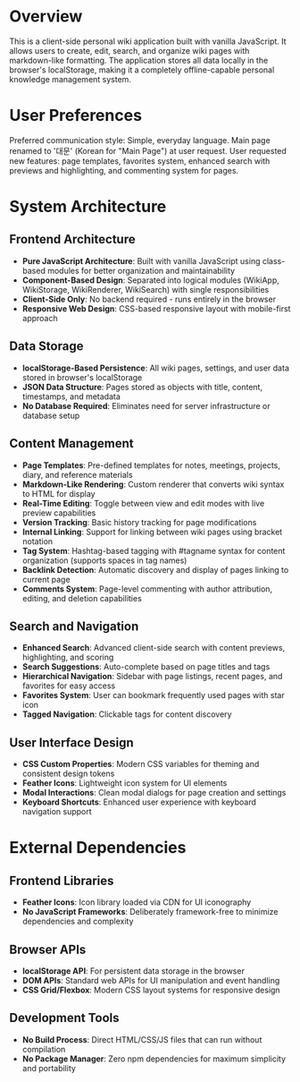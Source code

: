 # Overview

This is a client-side personal wiki application built with vanilla JavaScript. It allows users to create, edit, search, and organize wiki pages with markdown-like formatting. The application stores all data locally in the browser's localStorage, making it a completely offline-capable personal knowledge management system.

# User Preferences

Preferred communication style: Simple, everyday language.
Main page renamed to '대문' (Korean for "Main Page") at user request.
User requested new features: page templates, favorites system, enhanced search with previews and highlighting, and commenting system for pages.

# System Architecture

## Frontend Architecture
- **Pure JavaScript Architecture**: Built with vanilla JavaScript using class-based modules for better organization and maintainability
- **Component-Based Design**: Separated into logical modules (WikiApp, WikiStorage, WikiRenderer, WikiSearch) with single responsibilities
- **Client-Side Only**: No backend required - runs entirely in the browser
- **Responsive Web Design**: CSS-based responsive layout with mobile-first approach

## Data Storage
- **localStorage-Based Persistence**: All wiki pages, settings, and user data stored in browser's localStorage
- **JSON Data Structure**: Pages stored as objects with title, content, timestamps, and metadata
- **No Database Required**: Eliminates need for server infrastructure or database setup

## Content Management
- **Page Templates**: Pre-defined templates for notes, meetings, projects, diary, and reference materials
- **Markdown-Like Rendering**: Custom renderer that converts wiki syntax to HTML for display
- **Real-Time Editing**: Toggle between view and edit modes with live preview capabilities
- **Version Tracking**: Basic history tracking for page modifications
- **Internal Linking**: Support for linking between wiki pages using bracket notation
- **Tag System**: Hashtag-based tagging with #tagname syntax for content organization (supports spaces in tag names)
- **Backlink Detection**: Automatic discovery and display of pages linking to current page
- **Comments System**: Page-level commenting with author attribution, editing, and deletion capabilities

## Search and Navigation
- **Enhanced Search**: Advanced client-side search with content previews, highlighting, and scoring
- **Search Suggestions**: Auto-complete based on page titles and tags
- **Hierarchical Navigation**: Sidebar with page listings, recent pages, and favorites for easy access
- **Favorites System**: User can bookmark frequently used pages with star icon
- **Tagged Navigation**: Clickable tags for content discovery

## User Interface Design
- **CSS Custom Properties**: Modern CSS variables for theming and consistent design tokens
- **Feather Icons**: Lightweight icon system for UI elements
- **Modal Interactions**: Clean modal dialogs for page creation and settings
- **Keyboard Shortcuts**: Enhanced user experience with keyboard navigation support

# External Dependencies

## Frontend Libraries
- **Feather Icons**: Icon library loaded via CDN for UI iconography
- **No JavaScript Frameworks**: Deliberately framework-free to minimize dependencies and complexity

## Browser APIs
- **localStorage API**: For persistent data storage in the browser
- **DOM APIs**: Standard web APIs for UI manipulation and event handling
- **CSS Grid/Flexbox**: Modern CSS layout systems for responsive design

## Development Tools
- **No Build Process**: Direct HTML/CSS/JS files that can run without compilation
- **No Package Manager**: Zero npm dependencies for maximum simplicity and portability